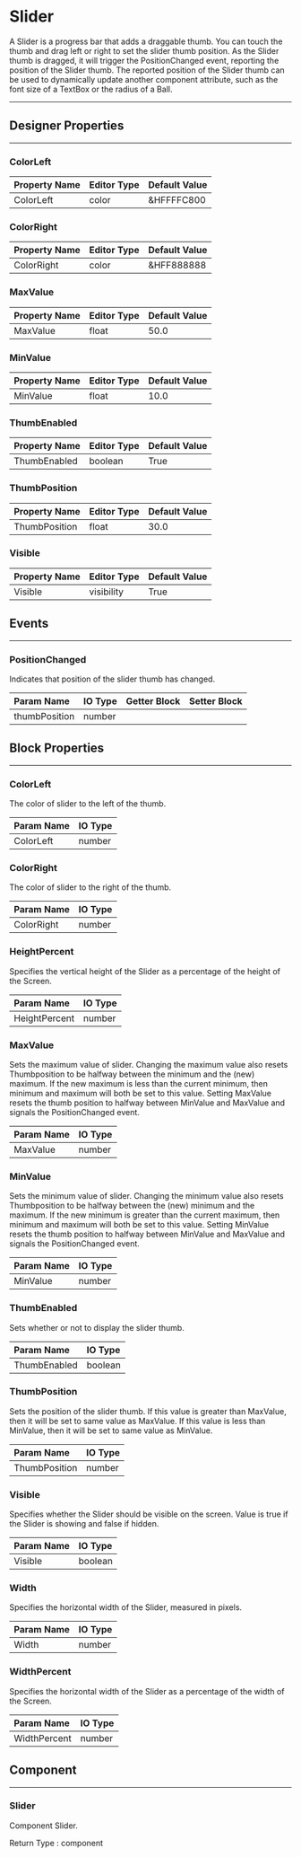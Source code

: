 <!--
  Copyright © 2021-2021 Quantonium, All rights reserved
  Released under the GPL License, Version 3.0
-->

# Slider

A Slider is a progress bar that adds a draggable thumb. You can touch the thumb and drag left or right to set the slider thumb position. As the Slider thumb is dragged, it will trigger the PositionChanged event, reporting the position of the Slider thumb. The reported position of the Slider thumb can be used to dynamically update another component attribute, such as the font size of a TextBox or the radius of a Ball.

---

## Designer Properties

---

### ColorLeft

| Property Name | Editor Type | Default Value |
| :------------ | :---------- | :------------ |
| ColorLeft     | color       | &HFFFFC800    |

### ColorRight

| Property Name | Editor Type | Default Value |
| :------------ | :---------- | :------------ |
| ColorRight    | color       | &HFF888888    |

### MaxValue

| Property Name | Editor Type | Default Value |
| :------------ | :---------- | :------------ |
| MaxValue      | float       | 50.0          |

### MinValue

| Property Name | Editor Type | Default Value |
| :------------ | :---------- | :------------ |
| MinValue      | float       | 10.0          |

### ThumbEnabled

| Property Name | Editor Type | Default Value |
| :------------ | :---------- | :------------ |
| ThumbEnabled  | boolean     | True          |

### ThumbPosition

| Property Name | Editor Type | Default Value |
| :------------ | :---------- | :------------ |
| ThumbPosition | float       | 30.0          |

### Visible

| Property Name | Editor Type | Default Value |
| :------------ | :---------- | :------------ |
| Visible       | visibility  | True          |

## Events

---

### PositionChanged

<div block-type = "component_event" component-selector = "Slider" event-selector = "PositionChanged" id = "slider-positionchanged"></div>

Indicates that position of the slider thumb has changed.

| Param Name    | IO Type                            | Getter Block                                                                                                          | Setter Block                                                                                                          |
| :------------ | :--------------------------------- | :-------------------------------------------------------------------------------------------------------------------- | :-------------------------------------------------------------------------------------------------------------------- |
| thumbPosition | <span class="number">number</span> | <div block-type = "getter" variable-name = thumbPosition id = "param-get-slider-positionchanged-thumbposition"></div> | <div block-type = "setter" variable-name = thumbPosition id = "param-set-slider-positionchanged-thumbposition"></div> |

## Block Properties

---

### ColorLeft

<div block-type = "component_set_get" component-selector = "Slider" property-selector = "ColorLeft" property-type = "get" id = "get-slider-colorleft"></div>

<div block-type = "component_set_get" component-selector = "Slider" property-selector = "ColorLeft" property-type = "set" id = "set-slider-colorleft"></div>

The color of slider to the left of the thumb.

| Param Name | IO Type                            |
| :--------- | :--------------------------------- |
| ColorLeft  | <span class="number">number</span> |

### ColorRight

<div block-type = "component_set_get" component-selector = "Slider" property-selector = "ColorRight" property-type = "get" id = "get-slider-colorright"></div>

<div block-type = "component_set_get" component-selector = "Slider" property-selector = "ColorRight" property-type = "set" id = "set-slider-colorright"></div>

The color of slider to the right of the thumb.

| Param Name | IO Type                            |
| :--------- | :--------------------------------- |
| ColorRight | <span class="number">number</span> |

### HeightPercent

<div block-type = "component_set_get" component-selector = "Slider" property-selector = "HeightPercent" property-type = "set" id = "set-slider-heightpercent"></div>

Specifies the vertical height of the Slider as a percentage of the height of the Screen.

| Param Name    | IO Type                            |
| :------------ | :--------------------------------- |
| HeightPercent | <span class="number">number</span> |

### MaxValue

<div block-type = "component_set_get" component-selector = "Slider" property-selector = "MaxValue" property-type = "get" id = "get-slider-maxvalue"></div>

<div block-type = "component_set_get" component-selector = "Slider" property-selector = "MaxValue" property-type = "set" id = "set-slider-maxvalue"></div>

Sets the maximum value of slider. Changing the maximum value also resets Thumbposition to be halfway between the minimum and the (new) maximum. If the new maximum is less than the current minimum, then minimum and maximum will both be set to this value. Setting MaxValue resets the thumb position to halfway between MinValue and MaxValue and signals the PositionChanged event.

| Param Name | IO Type                            |
| :--------- | :--------------------------------- |
| MaxValue   | <span class="number">number</span> |

### MinValue

<div block-type = "component_set_get" component-selector = "Slider" property-selector = "MinValue" property-type = "get" id = "get-slider-minvalue"></div>

<div block-type = "component_set_get" component-selector = "Slider" property-selector = "MinValue" property-type = "set" id = "set-slider-minvalue"></div>

Sets the minimum value of slider. Changing the minimum value also resets Thumbposition to be halfway between the (new) minimum and the maximum. If the new minimum is greater than the current maximum, then minimum and maximum will both be set to this value. Setting MinValue resets the thumb position to halfway between MinValue and MaxValue and signals the PositionChanged event.

| Param Name | IO Type                            |
| :--------- | :--------------------------------- |
| MinValue   | <span class="number">number</span> |

### ThumbEnabled

<div block-type = "component_set_get" component-selector = "Slider" property-selector = "ThumbEnabled" property-type = "get" id = "get-slider-thumbenabled"></div>

<div block-type = "component_set_get" component-selector = "Slider" property-selector = "ThumbEnabled" property-type = "set" id = "set-slider-thumbenabled"></div>

Sets whether or not to display the slider thumb.

| Param Name   | IO Type                              |
| :----------- | :----------------------------------- |
| ThumbEnabled | <span class="boolean">boolean</span> |

### ThumbPosition

<div block-type = "component_set_get" component-selector = "Slider" property-selector = "ThumbPosition" property-type = "get" id = "get-slider-thumbposition"></div>

<div block-type = "component_set_get" component-selector = "Slider" property-selector = "ThumbPosition" property-type = "set" id = "set-slider-thumbposition"></div>

Sets the position of the slider thumb. If this value is greater than MaxValue, then it will be set to same value as MaxValue. If this value is less than MinValue, then it will be set to same value as MinValue.

| Param Name    | IO Type                            |
| :------------ | :--------------------------------- |
| ThumbPosition | <span class="number">number</span> |

### Visible

<div block-type = "component_set_get" component-selector = "Slider" property-selector = "Visible" property-type = "get" id = "get-slider-visible"></div>

<div block-type = "component_set_get" component-selector = "Slider" property-selector = "Visible" property-type = "set" id = "set-slider-visible"></div>

Specifies whether the Slider should be visible on the screen. Value is true if the Slider is showing and false if hidden.

| Param Name | IO Type                              |
| :--------- | :----------------------------------- |
| Visible    | <span class="boolean">boolean</span> |

### Width

<div block-type = "component_set_get" component-selector = "Slider" property-selector = "Width" property-type = "get" id = "get-slider-width"></div>

<div block-type = "component_set_get" component-selector = "Slider" property-selector = "Width" property-type = "set" id = "set-slider-width"></div>

Specifies the horizontal width of the Slider, measured in pixels.

| Param Name | IO Type                            |
| :--------- | :--------------------------------- |
| Width      | <span class="number">number</span> |

### WidthPercent

<div block-type = "component_set_get" component-selector = "Slider" property-selector = "WidthPercent" property-type = "set" id = "set-slider-widthpercent"></div>

Specifies the horizontal width of the Slider as a percentage of the width of the Screen.

| Param Name   | IO Type                            |
| :----------- | :--------------------------------- |
| WidthPercent | <span class="number">number</span> |

## Component

---

### Slider

<div block-type = "component_component_block" component-selector = "Slider" id = "component-slider"></div>

Component Slider.

Return Type : <span class="component">component</span>

